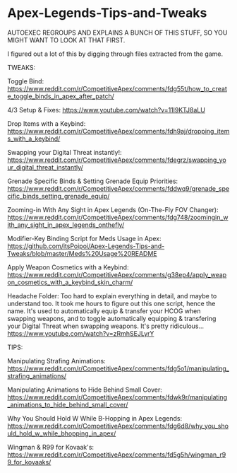 # Apex-Legends-Tips-and-Tweaks

AUTOEXEC REGROUPS AND EXPLAINS A BUNCH OF THIS STUFF, SO YOU MIGHT WANT TO LOOK AT THAT FIRST.

I figured out a lot of this by digging through files extracted from the game.

TWEAKS:

Toggle Bind: https://www.reddit.com/r/CompetitiveApex/comments/fdg55t/how_to_create_toggle_binds_in_apex_after_patch/

4/3 Setup & Fixes: https://www.youtube.com/watch?v=11l9KTJ8aLU

Drop Items with a Keybind: https://www.reddit.com/r/CompetitiveApex/comments/fdh9aj/dropping_items_with_a_keybind/

Swapping your Digital Threat instantly!: https://www.reddit.com/r/CompetitiveApex/comments/fdegrz/swapping_your_digital_threat_instantly/

Grenade Specific Binds & Setting Grenade Equip Priorities: https://www.reddit.com/r/CompetitiveApex/comments/fddwq9/grenade_specific_binds_setting_grenade_equip/

Zooming-in With Any Sight in Apex Legends (On-The-Fly FOV Changer): https://www.reddit.com/r/CompetitiveApex/comments/fdg748/zoomingin_with_any_sight_in_apex_legends_onthefly/

Modifier-Key Binding Script for Meds Usage in Apex: https://github.com/itsPoipoi/Apex-Legends-Tips-and-Tweaks/blob/master/Meds%20Usage%20README

Apply Weapon Cosmetics with a Keybind:
https://www.reddit.com/r/CompetitiveApex/comments/g38ep4/apply_weapon_cosmetics_with_a_keybind_skin_charm/

Headache Folder: Too hard to explain everything in detail, and maybe to understand too. It took me hours to figure out this one script, hence the name. It's used to automatically equip & transfer your HCOG when swapping weapons, and to toggle automatically equipping & transfering your Digital Threat when swapping weapons. It's pretty ridiculous...
https://www.youtube.com/watch?v=zRmhSEJLyrY

TIPS:

Manipulating Strafing Animations: https://www.reddit.com/r/CompetitiveApex/comments/fdg5o1/manipulating_strafing_animations/

Manipulating Animations to Hide Behind Small Cover: https://www.reddit.com/r/CompetitiveApex/comments/fdwk9r/manipulating_animations_to_hide_behind_small_cover/

Why You Should Hold W While B-Hopping in Apex Legends: https://www.reddit.com/r/CompetitiveApex/comments/fdg6d8/why_you_should_hold_w_while_bhopping_in_apex/

Wingman & R99 for Kovaak's: https://www.reddit.com/r/CompetitiveApex/comments/fd5g5h/wingman_r99_for_kovaaks/
